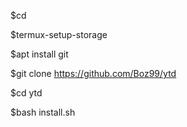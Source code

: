 
$cd

$termux-setup-storage

$apt install git

$git clone https://github.com/Boz99/ytd

$cd ytd

$bash install.sh
